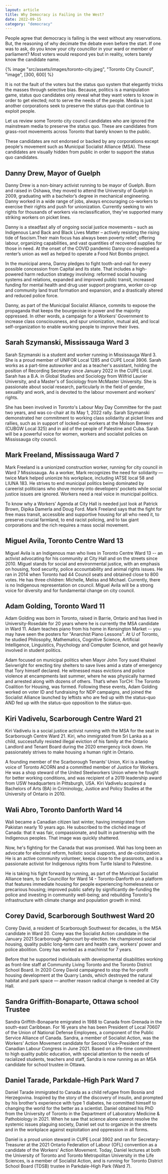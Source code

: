 ```yaml
---
layout: article
title: Why Democracy is Failing in the West?
date: 2022-09-15
category: "democracy"
---
```


People agree that democracy is failing is the west without any reservations. But, the reasoning of why decimate the debate even before the start. If one was to ask, do you know your city councillor in your ward or member of parliament? Most voters would respond yes but in reality, voters barely know the candidate name.

<!-- excerpt -->

{% image "src/assets/images/toronto-city.jpeg", "Toronto City Council", "image", [300, 600] %}

It is not the fault of the voters but the status quo system that elegantly tricks the masses through selective bias. Because, politics is a manipulation game, status quo candidates only reveal what they want voters to know in order to get elected; not to serve the needs of the people. Media is just another corporations seek to preserve the status quo that continue to exploit people.

Let us review some Toronto city council candidates who are ignored the mainstream media to preserve the status quo. These are candidates from grass-root movements across Toronto that barely known to the public.

These candidates are not endorsed or backed by any corporations except people's movement such as Municipal Socialist Alliance (MSA). These candidates are visually hidden from public in order to support the status quo candidates.

## Danny Drew, Mayor of Guelph

Danny Drew is a non-binary activist running to be mayor of Guelph. Born and raised in Oshawa, they moved to attend the University of Guelph in 2009, graduating with a bachelor’s degree in mechanical engineering. Danny worked in a wide range of jobs, always encouraging co-workers to exercise their rights and push for unionization. Currently seeking to win rights for thousands of workers via reclassification, they’ve supported many striking workers on picket lines.

Danny is a steadfast ally of ongoing social justice movements – such as Indigenous Land Back and Black Lives Matter – actively resisting the rising tide of fascism.Their main focus has always been poverty relief; offering labour, organizing capabilities, and vast quantities of recovered supplies for those in need. At the onset of the COVID pandemic Danny co-developed a renter’s union as well as helped to operate a Food Not Bombs project.

In the municipal arena, Danny pledges to fight tooth-and-nail for every possible concession from Capital and its state. That includes a high-powered harm reduction strategy involving: reformed social housing systems and relations, expanded and improved public transit, increased funding for mental health and drug user support programs, worker co-op and community land trust formation and expansion, and a drastically altered and reduced police force.

Danny, as part of the Municipal Socialist Alliance, commits to expose the propaganda that keeps the bourgeoisie in power and the majority oppressed. In other words, a campaign for a Workers’ Government to increase class consciousness, and spur unionization, mutual aid, and local self-organization to enable working people to improve their lives.

## Sarah Szymanski, Mississauga Ward 3

Sarah Szymanski is a student and worker running in Mississauga Ward 3. She is a proud member of UNIFOR Local 1285 and CUPE Local 3906. Sarah works as a part-time autoworker and as a teacher's assistant, holding the position of Recording Secretary since January 2022 in the CUPE Local. Sarah has a B.A. in Global Studies and Sociology from Wilfrid Laurier University, and a Master's of Sociology from McMaster University. She is passionate about social research, particularly in the field of gender, sexuality and work, and is devoted to the labour movement and workers’ rights.

She has been involved in Toronto's Labour May Day Committee for the past two years, and was co-chair at its May 1, 2022 rally. Sarah Szymanski demonstrated her commitment to working class solidarity at picket lines and rallies, such as in support of locked-out workers at the Molson Brewery (CUBGW Local 325) and in aid of the people of Palestine and Cuba. Sarah will be a powerful voice for women, workers and socialist policies on Mississauga city council.

## Mark Freeland, Mississauga Ward 7

Mark Freeland is a unionized construction worker, running for city council in Ward 7 Mississauga. As a worker, Mark recognizes the need for solidarity — twice Mark helped unionize his workplace, including IATSE local 58 and LIUNA 183. He strives to end municipal politics being dominated by careerist politicians who shove money into developers’ pockets while social justice issues are ignored. Workers need a real voice in municipal politics.

To know why a Workers’ Agenda at City Hall is needed just look at Patrick Brown, Dipika Damerla and Doug Ford. Mark Freeland says that the fight for free mass transit, accessible and supportive housing for all who need it, to preserve crucial farmland, to end racist policing, and to tax giant corporations and the rich requires a mass social movement.

## Miguel Avila, Toronto Centre Ward 13

Miguel Avila is an Indigenous man who lives in Toronto Centre Ward 13 -- an activist advocating for his community at City Hall and on the streets since 2010. Miguel stands for social and environmental justice, with an emphasis on housing, food security, police accountability and animal rights issues. He ran in 2014 when Toronto had 44 Council seats and obtained close to 800 votes. He has three children: Michelle, Meliss and Michael. Currently, there is no Indigenous representation on council. Miguel Avila will be a strong voice for diversity and for fundamental change on city council.

## Adam Golding, Toronto Ward 11

Adam Golding was born in Toronto, raised in Barrie, Ontario and has lived in University-Rosedale for 20 years where he is currently the MSA candidate in Ward 11. Adam teaches piano from his home in Kensington Market -- you may have seen the posters for "Anarchist Piano Lessons". At U of Toronto, he studied Philosophy, Mathematics, Cognitive Science, Artificial Intelligence, Linguistics, Psychology and Computer Science, and got heavily involved in student politics.

Adam focused on municipal politics when Mayor John Tory sued Khaleel Seivwright for erecting tiny shelters to save lives amid a state of emergency that Tory himself declared. He witnessed mass evictions and police violence at encampments last summer, where he was physically harmed and arrested along with dozens of others. That’s when TorCH: The Toronto Coalition for Housing, was formed. Following these events, Adam Golding worked on voter ID and fundraising for NDP campaigns, and joined the Socialist Alliance launched by leftists who are fed up with the status-quo AND fed up with the status-quo opposition to the status-quo.

## Kiri Vadivelu, Scarborough Centre Ward 21

Kiri Vadivelu is a social justice activist running with the MSA for the seat in Scarborough Centre Ward 21. Kiri, who immigrated from Sri Lanka as a child, successfully resisted illegal eviction of his family at the Ontario Landlord and Tenant Board during the 2020 emergency lock down. He passionately strives to make housing a human right in Ontario.

A founding member of the Scarborough Tenants’ Union, Kiri is a leading voice of Toronto ACORN and a committed member of Justice for Workers. He was a shop steward of the United Steelworkers Union where he fought for better working conditions, and was recipient of a 2019 leadership award from USW headquarters in Pittsburgh, USA. Kiri Vadivelu acquired a Bachelors of Arts (BA) in Criminology, Justice and Policy Studies at the University of Ontario in 2010.

## Wali Abro, Toronto Danforth Ward 14

Wali became a Canadian citizen last winter, having immigrated from Pakistan nearly 10 years ago. He subscribed to the clichéd image of Canada: that it was fair, compassionate, and built in partnership with the Indigenous peoples. That image was quickly shattered.

Now, he's fighting for the Canada that was promised. Wali has long been an advocate for electoral reform, holistic social supports, and de-colonization. He is an active community volunteer, keeps close to the grassroots, and is a passionate activist for Indigenous rights from Turtle Island to Palestine.

He is taking his fight forward by running, as part of the Municipal Socialist Alliance team, to be Councillor for Ward 14 - Toronto-Danforth on a platform that features immediate housing for people experiencing homelessness or precarious housing; improved public safety by significantly de-funding the police and investing in community well-being; and rebuilding Toronto's infrastructure with climate change and population growth in mind.

## Corey David, Scarborough Southwest Ward 20

Corey David, a resident of Scarborough Southwest for decades, is the MSA candidate in Ward 20. Corey was the Socialist Action candidate in the January 2021 Scarborough Agincourt by-election. He championed social housing, quality public long-term care and health care, workers’ power and police abolition. Corey has worked as a machinist for 7 years.

Before that he supported individuals with developmental disabilities working as front-line staff at Community Living Toronto and the Toronto District School Board. In 2020 Corey David campaigned to stop the for-profit housing development at the Quarry Lands, which destroyed the natural habitat and park space — another reason radical change is needed at City Hall.

## Sandra Griffith-Bonaparte, Ottawa school Trustee

Sandra Griffith-Bonaparte emigrated in 1988 to Canada from Grenada in the south-east Caribbean. For 16 years she has been President of Local 70607 of the Union of National Defense Employees, a component of the Public Service Alliance of Canada. Sandra, a member of Socialist Action, was the Workers’ Action Movement candidate for Second Vice-President of the Canadian Labour Congress in June 2021. Based on a life-time commitment to high quality public education, with special attention to the needs of racialized students, teachers and staff, Sandra is now running as an MSA candidate for school trustee in Ottawa.

## Daniel Tarade, Parkdale-High Park Ward 7

Daniel Tarade immigrated to Canada as a child refugee from Bosnia and Herzegovina. Inspired by the story of the discovery of insulin, and prompted by his brother’s experience with type 1 diabetes, he committed himself to changing the world for the better as a scientist. Daniel obtained his PhD from the University of Toronto in the Department of Laboratory Medicine & Pathobiology in 2021. When he saw that science alone cannot resolve the systemic issues plaguing society, Daniel set out to organize in the streets and in the workplace against exploitation and oppression in all forms.

Daniel is a proud union steward in CUPE Local 3902 and ran for Secretary-Treasurer at the 2021 Ontario Federation of Labour (OFL) convention as a candidate of the Workers' Action Movement. Today, Daniel lectures at both the University of Toronto and Toronto Metropolitan University in the Life Sciences, is a member of Socialist Action, and is running for Toronto District School Board (TDSB) trustee in Parkdale-High Park (Ward 7).
